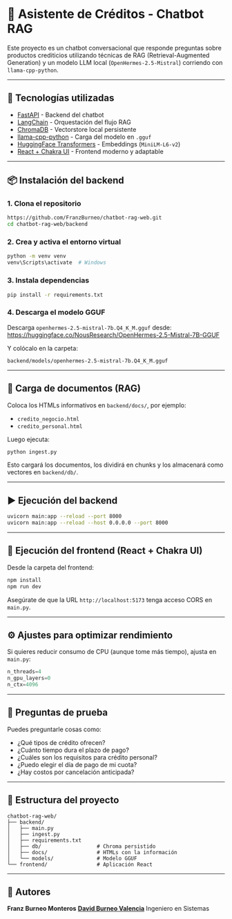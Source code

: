 # 🧠 Asistente de Créditos - Chatbot RAG

Este proyecto es un chatbot conversacional que responde preguntas sobre productos crediticios utilizando técnicas de RAG (Retrieval-Augmented Generation) y un modelo LLM local (`OpenHermes-2.5-Mistral`) corriendo con `llama-cpp-python`.

---

## 🚀 Tecnologías utilizadas

- [FastAPI](https://fastapi.tiangolo.com/) - Backend del chatbot
- [LangChain](https://www.langchain.com/) - Orquestación del flujo RAG
- [ChromaDB](https://www.trychroma.com/) - Vectorstore local persistente
- [llama-cpp-python](https://github.com/abetlen/llama-cpp-python) - Carga del modelo en `.gguf`
- [HuggingFace Transformers](https://huggingface.co/) - Embeddings (`MiniLM-L6-v2`)
- [React + Chakra UI](https://chakra-ui.com/) - Frontend moderno y adaptable

---

## 📦 Instalación del backend

### 1. Clona el repositorio

```bash
https://github.com/FranzBurneo/chatbot-rag-web.git
cd chatbot-rag-web/backend
```

### 2. Crea y activa el entorno virtual

```bash
python -m venv venv
venv\Scripts\activate  # Windows
```

### 3. Instala dependencias

```bash
pip install -r requirements.txt
```

### 4. Descarga el modelo GGUF

Descarga `openhermes-2.5-mistral-7b.Q4_K_M.gguf` desde:
https://huggingface.co/NousResearch/OpenHermes-2.5-Mistral-7B-GGUF

Y colócalo en la carpeta:

```
backend/models/openhermes-2.5-mistral-7b.Q4_K_M.gguf
```

---

## 📄 Carga de documentos (RAG)

Coloca los HTMLs informativos en `backend/docs/`, por ejemplo:

- `credito_negocio.html`
- `credito_personal.html`

Luego ejecuta:

```bash
python ingest.py
```

Esto cargará los documentos, los dividirá en chunks y los almacenará como vectores en `backend/db/`.

---

## ▶️ Ejecución del backend

```bash
uvicorn main:app --reload --port 8000
uvicorn main:app --reload --host 0.0.0.0 --port 8000
```

---

## 💬 Ejecución del frontend (React + Chakra UI)

Desde la carpeta del frontend:

```bash
npm install
npm run dev
```

Asegúrate de que la URL `http://localhost:5173` tenga acceso CORS en `main.py`.

---

## ⚙️ Ajustes para optimizar rendimiento

Si quieres reducir consumo de CPU (aunque tome más tiempo), ajusta en `main.py`:

```python
n_threads=4
n_gpu_layers=0
n_ctx=4096
```

---

## 🧪 Preguntas de prueba

Puedes preguntarle cosas como:

- ¿Qué tipos de crédito ofrecen?
- ¿Cuánto tiempo dura el plazo de pago?
- ¿Cuáles son los requisitos para crédito personal?
- ¿Puedo elegir el día de pago de mi cuota?
- ¿Hay costos por cancelación anticipada?

---

## 📁 Estructura del proyecto

```
chatbot-rag-web/
├── backend/
│   ├── main.py
│   ├── ingest.py
│   ├── requirements.txt
│   ├── db/                  # Chroma persistido
│   ├── docs/                # HTMLs con la información
│   └── models/              # Modelo GGUF
└── frontend/                # Aplicación React
```

---

## 👤 Autores

**Franz Burneo Monteros**
**[David Burneo Valencia](https://github.com/daburneo1)** 
Ingeniero en Sistemas